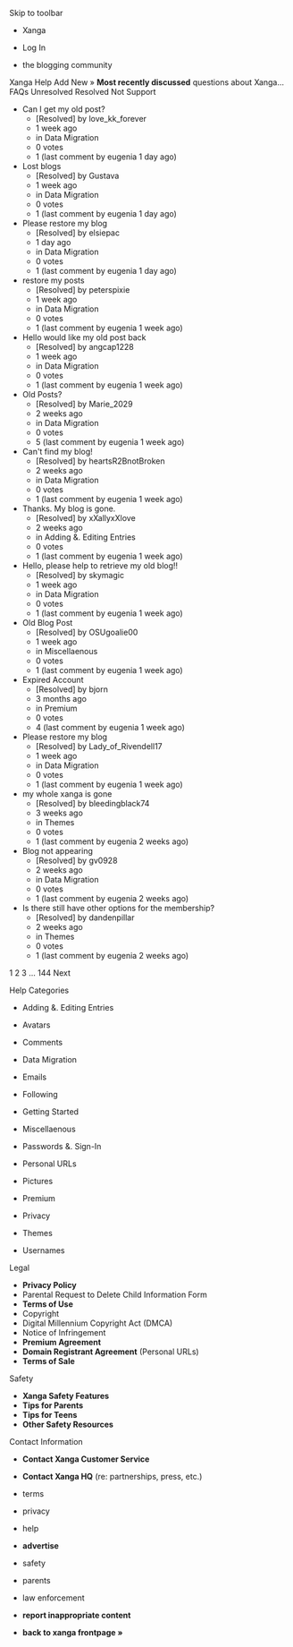 Skip to toolbar

*   Xanga

*   Log In

*   the blogging community

Xanga Help Add New » **Most recently discussed** questions about Xanga… FAQs Unresolved Resolved Not Support

*   Can I get my old post?
    *   \[Resolved\] by love\_kk\_forever
    *   1 week ago
    *   in Data Migration
    *   0 votes
    *   1 (last comment by eugenia 1 day ago)
*   Lost blogs
    *   \[Resolved\] by Gustava
    *   1 week ago
    *   in Data Migration
    *   0 votes
    *   1 (last comment by eugenia 1 day ago)
*   Please restore my blog
    *   \[Resolved\] by elsiepac
    *   1 day ago
    *   in Data Migration
    *   0 votes
    *   1 (last comment by eugenia 1 day ago)
*   restore my posts
    *   \[Resolved\] by peterspixie
    *   1 week ago
    *   in Data Migration
    *   0 votes
    *   1 (last comment by eugenia 1 week ago)
*   Hello would like my old post back
    *   \[Resolved\] by angcap1228
    *   1 week ago
    *   in Data Migration
    *   0 votes
    *   1 (last comment by eugenia 1 week ago)
*   Old Posts?
    *   \[Resolved\] by Marie\_2029
    *   2 weeks ago
    *   in Data Migration
    *   0 votes
    *   5 (last comment by eugenia 1 week ago)
*   Can't find my blog!
    *   \[Resolved\] by heartsR2BnotBroken
    *   2 weeks ago
    *   in Data Migration
    *   0 votes
    *   1 (last comment by eugenia 1 week ago)
*   Thanks. My blog is gone.
    *   \[Resolved\] by xXallyxXlove
    *   2 weeks ago
    *   in Adding &. Editing Entries
    *   0 votes
    *   1 (last comment by eugenia 1 week ago)
*   Hello, please help to retrieve my old blog!!
    *   \[Resolved\] by skymagic
    *   1 week ago
    *   in Data Migration
    *   0 votes
    *   1 (last comment by eugenia 1 week ago)
*   Old Blog Post
    *   \[Resolved\] by OSUgoalie00
    *   1 week ago
    *   in Miscellaenous
    *   0 votes
    *   1 (last comment by eugenia 1 week ago)
*   Expired Account
    *   \[Resolved\] by bjorn
    *   3 months ago
    *   in Premium
    *   0 votes
    *   4 (last comment by eugenia 1 week ago)
*   Please restore my blog
    *   \[Resolved\] by Lady\_of\_Rivendell17
    *   1 week ago
    *   in Data Migration
    *   0 votes
    *   1 (last comment by eugenia 1 week ago)
*   my whole xanga is gone
    *   \[Resolved\] by bleedingblack74
    *   3 weeks ago
    *   in Themes
    *   0 votes
    *   1 (last comment by eugenia 2 weeks ago)
*   Blog not appearing
    *   \[Resolved\] by gv0928
    *   2 weeks ago
    *   in Data Migration
    *   0 votes
    *   1 (last comment by eugenia 2 weeks ago)
*   Is there still have other options for the membership?
    *   \[Resolved\] by dandenpillar
    *   2 weeks ago
    *   in Themes
    *   0 votes
    *   1 (last comment by eugenia 2 weeks ago)

1 2 3 ... 144 Next

Help Categories

*   Adding &. Editing Entries
*   Avatars
*   Comments
*   Data Migration
*   Emails
*   Following
*   Getting Started
*   Miscellaenous

*   Passwords &. Sign-In
*   Personal URLs
*   Pictures
*   Premium
*   Privacy
*   Themes
*   Usernames

Legal

*   **Privacy Policy**
*   Parental Request to Delete Child Information Form
*   **Terms of Use**
*   Copyright
*   Digital Millennium Copyright Act (DMCA)
*   Notice of Infringement
*   **Premium Agreement**
*   **Domain Registrant Agreement** (Personal URLs)
*   **Terms of Sale**

Safety

*   **Xanga Safety Features**
*   **Tips for Parents**
*   **Tips for Teens**
*   **Other Safety Resources**

Contact Information

*   **Contact Xanga Customer Service**
*   **Contact Xanga HQ** (re: partnerships, press, etc.)

*   terms
*   privacy
*   help
*   **advertise**

*   safety
*   parents
*   law enforcement
*   **report inappropriate content**

*   **back to xanga frontpage »**